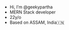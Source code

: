 - Hi, I’m @geekypartha
- MERN Stack developer
- 22y/o
- Based on ASSAM, India🇮🇳 
<!---
Geekypartha/Geekypartha is a ✨ special ✨ repository because its `README.md` (this file) appears on your GitHub profile.
You can click the Preview link to take a look at your changes.
--->
